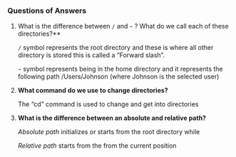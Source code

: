 ### Questions of Answers

1. What is the difference between `/` and `~` ? What do we call each of these directories?**

   `/` symbol represents the root directory and these is where all other directory is stored this is called a “Forward slash”.

    `~` symbol represents being in the home directory and it represents the following path /Users/Johnson (where Johnson is the selected user)

2. **What command do we use to change directories?**

    The “cd” command is used to change and get into directories
    
3. **What is the difference between an absolute and relative path?**

    _Absolute path_ initializes or starts from the root directory while
    
    _Relative path_ starts from the from the current position
